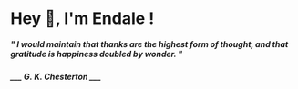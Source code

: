 <h1 title="head"> Hey 👋, I'm Endale !</h1>

**<h5><i>" I would maintain that thanks are the highest form of thought, and that gratitude is happiness doubled by wonder. "</i></h5>**

*<b>___ G. K. Chesterton ___</b>*
